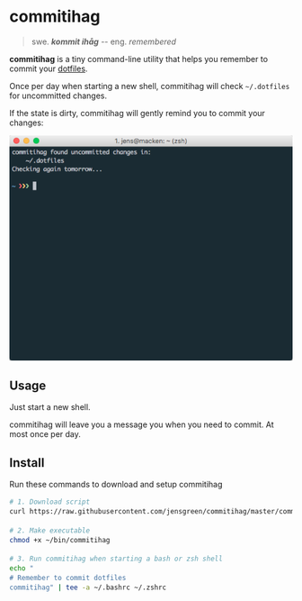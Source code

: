 commitihag
==========

> swe. ***kommit ihåg*** -- eng. *remembered*

**commitihag** is a tiny command-line utility that helps you remember to commit your [dotfiles](https://dotfiles.github.io/).

Once per day when starting a new shell, commitihag will check `~/.dotfiles` for uncommitted changes.

If the state is dirty, commitihag will gently remind you to commit your changes:

![Screenshot](screenshot.png)


Usage
-----

Just start a new shell.

commitihag will leave you a message you when you need to commit. At most once per day.


Install
-------

Run these commands to download and setup commitihag
```sh
# 1. Download script
curl https://raw.githubusercontent.com/jensgreen/commitihag/master/commitihag -o ~/bin/commitihag

# 2. Make executable
chmod +x ~/bin/commitihag

# 3. Run commitihag when starting a bash or zsh shell
echo "
# Remember to commit dotfiles
commitihag" | tee -a ~/.bashrc ~/.zshrc
```
